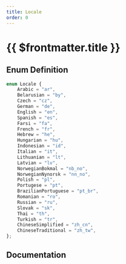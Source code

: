 ```yaml
---
title: Locale
order: 0
---
```


# {{ $frontmatter.title }}

## Enum Definition

```ts
enum Locale {
    Arabic = "ar",
    Belarusian = "by",
    Czech = "cz",
    German = "de",
    English = "en",
    Spanish = "es",
    Farsi = "fa",
    French = "fr",
    Hebrew = "he",
    Hungarian = "hu",
    Indonesian = "id",
    Italian = "it",
    Lithuanian = "lt",
    Latvian = "lv",
    NorwegianBokmal = "nb_no",
    NorwegianNynorsk = "nn_no",
    Polish = "pl",
    Portugese = "pt",
    BrazilianPortuguese = "pt_br",
    Romanian = "ro",
    Russian = "ru",
    Slovak = "sk",
    Thai = "th",
    Turkish = "tr",
    ChineseSimplified = "zh_cn",
    ChineseTraditional = "zh_tw",
};
```

## Documentation

<!--@include: ./parts/locale.md-->
